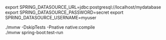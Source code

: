 export SPRING_DATASOURCE_URL=jdbc:postgresql://localhost/mydatabase
export SPRING_DATASOURCE_PASSWORD=secret
export SPRING_DATASOURCE_USERNAME=myuser


./mvnw -DskipTests -Pnative native:compile        
./mvnw spring-boot:test-run 
